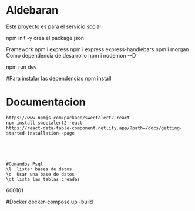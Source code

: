 # Aldebaran
Este proyecto es para el servicio social

npm init -y crea el package.json

Framework
npm i express
npm i express express-handlebars 
npm i morgan
Como dependencia de desarrollo
npm i nodemon --D


npm run dev

#Para instalar las dependencias
npm install 

# Documentacion

    https://www.npmjs.com/package/sweetalert2-react
    npm install sweetalert2-react
    https://react-data-table-component.netlify.app/?path=/docs/getting-started-installation--page





    #Comandos Psql
    \l  listar bases de datos
    \c  Usar una base de datos
    \dt lista las tablas creadas


600101


#Docker
docker-compose up -build

